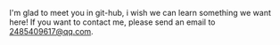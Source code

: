 I'm glad to meet you in git-hub, i wish we can learn something we want here!
If you want to contact me, please send an email to 2485409617@qq.com.
